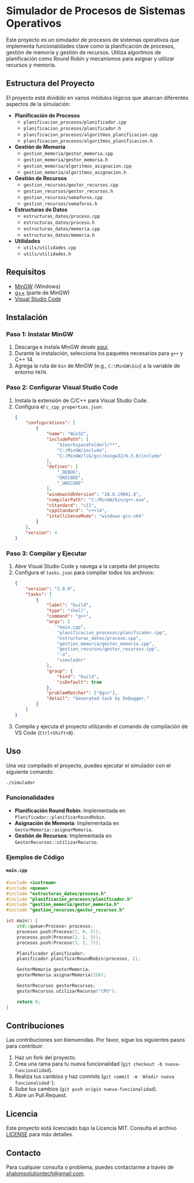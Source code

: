 
# Simulador de Procesos de Sistemas Operativos

Este proyecto es un simulador de procesos de sistemas operativos que implementa funcionalidades clave como la planificación de procesos, gestión de memoria y gestión de recursos. Utiliza algoritmos de planificación como Round Robin y mecanismos para asignar y utilizar recursos y memoria.

## Estructura del Proyecto

El proyecto está dividido en varios módulos lógicos que abarcan diferentes aspectos de la simulación:

- **Planificación de Procesos**
  - `planificacion_procesos/planificador.cpp`
  - `planificacion_procesos/planificador.h`
  - `planificacion_procesos/algoritmos_planificacion.cpp`
  - `planificacion_procesos/algoritmos_planificacion.h`
- **Gestión de Memoria**
  - `gestion_memoria/gestor_memoria.cpp`
  - `gestion_memoria/gestor_memoria.h`
  - `gestion_memoria/algoritmos_asignacion.cpp`
  - `gestion_memoria/algoritmos_asignacion.h`
- **Gestión de Recursos**
  - `gestion_recursos/gestor_recursos.cpp`
  - `gestion_recursos/gestor_recursos.h`
  - `gestion_recursos/semaforos.cpp`
  - `gestion_recursos/semaforos.h`
- **Estructuras de Datos**
  - `estructuras_datos/proceso.cpp`
  - `estructuras_datos/proceso.h`
  - `estructuras_datos/memoria.cpp`
  - `estructuras_datos/memoria.h`
- **Utilidades**
  - `utils/utilidades.cpp`
  - `utils/utilidades.h`

## Requisitos

- [MinGW](https://sourceforge.net/projects/mingw/) (Windows)
- [g++](https://gcc.gnu.org/) (parte de MinGW)
- [Visual Studio Code](https://code.visualstudio.com/)

## Instalación

### Paso 1: Instalar MinGW

1. Descarga e instala MinGW desde [aquí](https://sourceforge.net/projects/mingw/).
2. Durante la instalación, selecciona los paquetes necesarios para `g++` y C++ 14.
3. Agrega la ruta de `bin` de MinGW (e.g., `C:\MinGW\bin`) a la variable de entorno `PATH`.

### Paso 2: Configurar Visual Studio Code

1. Instala la extensión de C/C++ para Visual Studio Code.
2. Configura el `c_cpp_properties.json`:
    ```json
    {
        "configurations": [
            {
                "name": "Win32",
                "includePath": [
                    "${workspaceFolder}/**",
                    "C:/MinGW/include",
                    "C:/MinGW/lib/gcc/mingw32/6.3.0/include"
                ],
                "defines": [
                    "_DEBUG",
                    "UNICODE",
                    "_UNICODE"
                ],
                "windowsSdkVersion": "10.0.19041.0",
                "compilerPath": "C:/MinGW/bin/g++.exe",
                "cStandard": "c11",
                "cppStandard": "c++14",
                "intelliSenseMode": "windows-gcc-x64"
            }
        ],
        "version": 4
    }
    ```

### Paso 3: Compilar y Ejecutar

1. Abre Visual Studio Code y navega a la carpeta del proyecto.
2. Configura el `tasks.json` para compilar todos los archivos:
    ```json
    {
        "version": "2.0.0",
        "tasks": [
            {
                "label": "build",
                "type": "shell",
                "command": "g++",
                "args": [
                    "main.cpp",
                    "planificacion_procesos/planificador.cpp",
                    "estructuras_datos/proceso.cpp",
                    "gestion_memoria/gestor_memoria.cpp",
                    "gestion_recursos/gestor_recursos.cpp",
                    "-o",
                    "simulador"
                ],
                "group": {
                    "kind": "build",
                    "isDefault": true
                },
                "problemMatcher": ["$gcc"],
                "detail": "Generated task by Debugger."
            }
        ]
    }
    ```
3. Compila y ejecuta el proyecto utilizando el comando de compilación de VS Code (`Ctrl+Shift+B`).

## Uso

Una vez compilado el proyecto, puedes ejecutar el simulador con el siguiente comando:

```sh
./simulador
```

### Funcionalidades

- **Planificación Round Robin**: Implementada en `Planificador::planificarRoundRobin`.
- **Asignación de Memoria**: Implementada en `GestorMemoria::asignarMemoria`.
- **Gestión de Recursos**: Implementada en `GestorRecursos::utilizarRecurso`.

### Ejemplos de Código

#### `main.cpp`

```cpp
#include <iostream>
#include <queue>
#include "estructuras_datos/proceso.h"
#include "planificacion_procesos/planificador.h"
#include "gestion_memoria/gestor_memoria.h"
#include "gestion_recursos/gestor_recursos.h"

int main() {
    std::queue<Proceso> procesos;
    procesos.push(Proceso(1, 0, 5));
    procesos.push(Proceso(2, 1, 3));
    procesos.push(Proceso(3, 2, 7));

    Planificador planificador;
    planificador.planificarRoundRobin(procesos, 2);

    GestorMemoria gestorMemoria;
    gestorMemoria.asignarMemoria(256);

    GestorRecursos gestorRecursos;
    gestorRecursos.utilizarRecurso("CPU");

    return 0;
}
```

## Contribuciones

Las contribuciones son bienvenidas. Por favor, sigue los siguientes pasos para contribuir:

1. Haz un fork del proyecto.
2. Crea una rama para tu nueva funcionalidad (`git checkout -b nueva-funcionalidad`).
3. Realiza tus cambios y haz commits (`git commit -m 'Añadir nueva funcionalidad'`).
4. Sube tus cambios (`git push origin nueva-funcionalidad`).
5. Abre un Pull Request.

## Licencia

Este proyecto está licenciado bajo la Licencia MIT. Consulta el archivo [LICENSE](LICENSE) para más detalles.

## Contacto

Para cualquier consulta o problema, puedes contactarme a través de [shalomsolutiontech@gmail.com](mailto:shalomsolutiontech@gmail.com).
